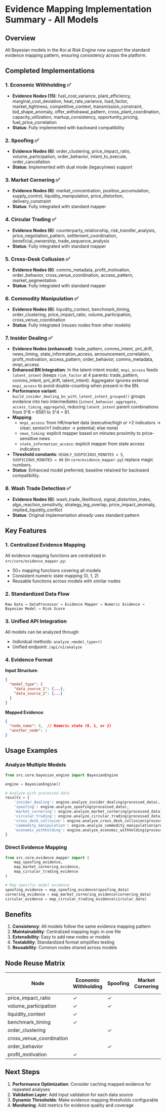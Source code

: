 # Evidence Mapping Implementation Summary - All Models

## Overview
All Bayesian models in the Kor.ai Risk Engine now support the standard evidence mapping pattern, ensuring consistency across the platform.

## Completed Implementations

### 1. Economic Withholding ✅
- **Evidence Nodes (15)**: fuel_cost_variance, plant_efficiency, marginal_cost_deviation, heat_rate_variance, load_factor, market_tightness, competitive_context, transmission_constraint, bid_shape_anomaly, offer_withdrawal_pattern, cross_plant_coordination, capacity_utilization, markup_consistency, opportunity_pricing, fuel_price_correlation
- **Status**: Fully implemented with backward compatibility

### 2. Spoofing ✅
- **Evidence Nodes (6)**: order_clustering, price_impact_ratio, volume_participation, order_behavior, intent_to_execute, order_cancellation
- **Status**: Implemented with dual mode (legacy/new) support

### 3. Market Cornering ✅
- **Evidence Nodes (6)**: market_concentration, position_accumulation, supply_control, liquidity_manipulation, price_distortion, delivery_constraint
- **Status**: Fully integrated with standard mapper

### 4. Circular Trading ✅
- **Evidence Nodes (6)**: counterparty_relationship, risk_transfer_analysis, price_negotiation_pattern, settlement_coordination, beneficial_ownership, trade_sequence_analysis
- **Status**: Fully integrated with standard mapper

### 5. Cross-Desk Collusion ✅
- **Evidence Nodes (6)**: comms_metadata, profit_motivation, order_behavior, cross_venue_coordination, access_pattern, market_segmentation
- **Status**: Fully integrated with standard mapper

### 6. Commodity Manipulation ✅
- **Evidence Nodes (6)**: liquidity_context, benchmark_timing, order_clustering, price_impact_ratio, volume_participation, cross_venue_coordination
- **Status**: Fully integrated (reuses nodes from other models)

### 7. Insider Dealing ✅
- **Evidence Nodes (enhanced)**: trade_pattern, comms_intent, pnl_drift, news_timing, state_information_access, announcement_correlation, profit_motivation, access_pattern, order_behavior, comms_metadata, mnpi_access
- **Enhanced BN Integration**: In the latent-intent model, `mnpi_access` feeds `latent_intent` (keeps `risk_factor` at 4 parents: trade_pattern, comms_intent, pnl_drift, latent_intent). Aggregator ignores external `mnpi_access` to avoid double-counting when present in the BN.
- **Performance variant**: `build_insider_dealing_bn_with_latent_intent_grouped()` groups evidence into two intermediates (`intent_behavior_aggregate`, `access_timing_aggregate`), reducing `latent_intent` parent combinations from 3^8 = 6561 to 3^4 = 81.
- **Mapping**:
  - `mnpi_access`: from HR/market data (executive/high or >2 indicators → clear; senior/≥1 indicator → potential; else none)
  - `news_timing`: explicit mapper based on minutes proximity to price-sensitive news
  - `state_information_access`: explicit mapper from state access indicators
- **Threshold constants**: `HIGHLY_SUSPICIOUS_MINUTES = 5`, `SUSPICIOUS_MINUTES = 60` (in `core/evidence_mapper.py`) replace magic numbers.
- **Status**: Enhanced model preferred; baseline retained for backward compatibility.

### 8. Wash Trade Detection ✅
- **Evidence Nodes (6)**: wash_trade_likelihood, signal_distortion_index, algo_reaction_sensitivity, strategy_leg_overlap, price_impact_anomaly, implied_liquidity_conflict
- **Status**: Original implementation already uses standard pattern

## Key Features

### 1. Centralized Evidence Mapping
All evidence mapping functions are centralized in `src/core/evidence_mapper.py`:
- 50+ mapping functions covering all models
- Consistent numeric state mapping (0, 1, 2)
- Reusable functions across models with similar nodes

### 2. Standardized Data Flow
```
Raw Data → DataProcessor → Evidence Mapper → Numeric Evidence → Bayesian Model → Risk Score
```

### 3. Unified API Integration
All models can be analyzed through:
- Individual methods: `analyze_<model_type>()`
- Unified endpoint: `/api/v1/analyze`

### 4. Evidence Format
**Input Structure**:
```json
{
  "model_type": {
    "data_source_1": {...},
    "data_source_2": {...}
  }
}
```

**Mapped Evidence**:
```json
{
  "node_name": 0,  // Numeric state (0, 1, or 2)
  "another_node": 1
}
```

## Usage Examples

### Analyze Multiple Models
```python
from src.core.bayesian_engine import BayesianEngine

engine = BayesianEngine()

# Analyze with processed data
results = {
    'insider_dealing': engine.analyze_insider_dealing(processed_data),
    'spoofing': engine.analyze_spoofing(processed_data),
    'market_cornering': engine.analyze_market_cornering(processed_data),
    'circular_trading': engine.analyze_circular_trading(processed_data),
    'cross_desk_collusion': engine.analyze_cross_desk_collusion(processed_data),
    'commodity_manipulation': engine.analyze_commodity_manipulation(processed_data),
    'economic_withholding': engine.analyze_economic_withholding(processed_data)
}
```

### Direct Evidence Mapping
```python
from src.core.evidence_mapper import (
    map_spoofing_evidence,
    map_market_cornering_evidence,
    map_circular_trading_evidence
)

# Map specific model evidence
spoofing_evidence = map_spoofing_evidence(spoofing_data)
cornering_evidence = map_market_cornering_evidence(cornering_data)
circular_evidence = map_circular_trading_evidence(circular_data)
```

## Benefits

1. **Consistency**: All models follow the same evidence mapping pattern
2. **Maintainability**: Centralized mapping logic in one file
3. **Extensibility**: Easy to add new nodes or models
4. **Testability**: Standardized format simplifies testing
5. **Reusability**: Common nodes shared across models

## Node Reuse Matrix

| Node | Economic Withholding | Spoofing | Market Cornering | Circular Trading | Cross-Desk Collusion | Commodity Manipulation |
|------|---------------------|----------|------------------|------------------|---------------------|----------------------|
| price_impact_ratio | ✓ | ✓ | | | | ✓ |
| volume_participation | ✓ | ✓ | | | | ✓ |
| liquidity_context | ✓ | | | | | ✓ |
| benchmark_timing | ✓ | | | | | ✓ |
| order_clustering | | ✓ | | | | ✓ |
| cross_venue_coordination | | | | | ✓ | ✓ |
| order_behavior | | ✓ | | | ✓ | |
| profit_motivation | ✓ | | | | ✓ | |

## Next Steps

1. **Performance Optimization**: Consider caching mapped evidence for repeated analyses
2. **Validation Layer**: Add input validation for each data source
3. **Dynamic Thresholds**: Make evidence mapping thresholds configurable
4. **Monitoring**: Add metrics for evidence quality and coverage